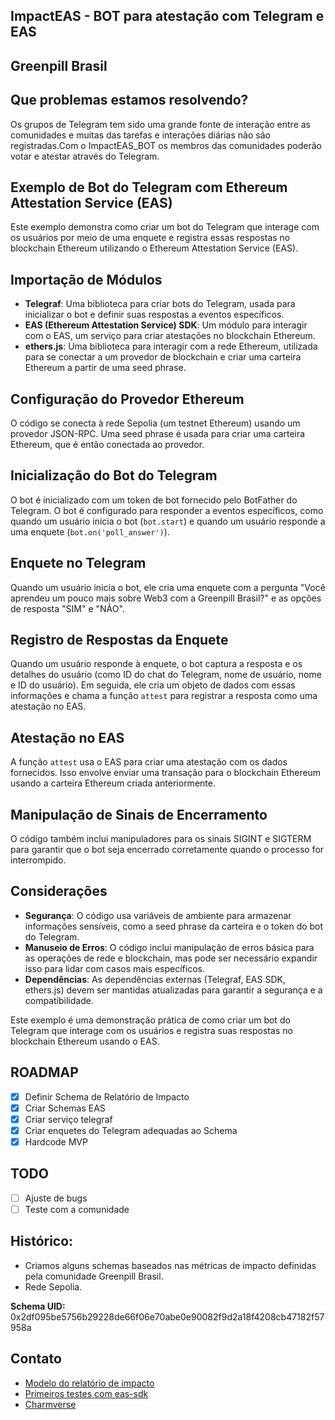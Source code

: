 ## ImpactEAS - BOT para atestação com Telegram e EAS
## Greenpill Brasil

## Que problemas estamos resolvendo?
Os grupos de Telegram tem sido uma grande fonte de interação entre as comunidades e muitas das tarefas e interações diárias não são registradas.Com o ImpactEAS_BOT os membros das comunidades poderão votar e atestar através do Telegram.

## Exemplo de Bot do Telegram com Ethereum Attestation Service (EAS)

Este exemplo demonstra como criar um bot do Telegram que interage com os usuários por meio de uma enquete e registra essas respostas no blockchain Ethereum utilizando o Ethereum Attestation Service (EAS).

## Importação de Módulos

- **Telegraf**: Uma biblioteca para criar bots do Telegram, usada para inicializar o bot e definir suas respostas a eventos específicos.
- **EAS (Ethereum Attestation Service) SDK**: Um módulo para interagir com o EAS, um serviço para criar atestações no blockchain Ethereum.
- **ethers.js**: Uma biblioteca para interagir com a rede Ethereum, utilizada para se conectar a um provedor de blockchain e criar uma carteira Ethereum a partir de uma seed phrase.

## Configuração do Provedor Ethereum

O código se conecta à rede Sepolia (um testnet Ethereum) usando um provedor JSON-RPC. Uma seed phrase é usada para criar uma carteira Ethereum, que é então conectada ao provedor.

## Inicialização do Bot do Telegram

O bot é inicializado com um token de bot fornecido pelo BotFather do Telegram. O bot é configurado para responder a eventos específicos, como quando um usuário inicia o bot (`bot.start`) e quando um usuário responde a uma enquete (`bot.on('poll_answer')`).

## Enquete no Telegram

Quando um usuário inicia o bot, ele cria uma enquete com a pergunta "Você aprendeu um pouco mais sobre Web3 com a Greenpill Brasil?" e as opções de resposta "SIM" e "NÃO".

## Registro de Respostas da Enquete

Quando um usuário responde à enquete, o bot captura a resposta e os detalhes do usuário (como ID do chat do Telegram, nome de usuário, nome e ID do usuário). Em seguida, ele cria um objeto de dados com essas informações e chama a função `attest` para registrar a resposta como uma atestação no EAS.

## Atestação no EAS

A função `attest` usa o EAS para criar uma atestação com os dados fornecidos. Isso envolve enviar uma transação para o blockchain Ethereum usando a carteira Ethereum criada anteriormente.

## Manipulação de Sinais de Encerramento

O código também inclui manipuladores para os sinais SIGINT e SIGTERM para garantir que o bot seja encerrado corretamente quando o processo for interrompido.

## Considerações

- **Segurança**: O código usa variáveis de ambiente para armazenar informações sensíveis, como a seed phrase da carteira e o token do bot do Telegram.
- **Manuseio de Erros**: O código inclui manipulação de erros básica para as operações de rede e blockchain, mas pode ser necessário expandir isso para lidar com casos mais específicos.
- **Dependências**: As dependências externas (Telegraf, EAS SDK, ethers.js) devem ser mantidas atualizadas para garantir a segurança e a compatibilidade.

Este exemplo é uma demonstração prática de como criar um bot do Telegram que interage com os usuários e registra suas respostas no blockchain Ethereum usando o EAS.

## ROADMAP

- [x] Definir Schema de Relatório de Impacto
- [x] Criar Schemas EAS
- [x] Criar serviço telegraf
- [x] Criar enquetes do Telegram adequadas ao Schema
- [x] Hardcode MVP

## TODO
- [ ] Ajuste de bugs
- [ ] Teste com a comunidade

## Histórico:

- Criamos alguns schemas baseados nas métricas de impacto definidas pela comunidade Greenpill Brasil.
- Rede Sepolia.

**Schema UID:** 0x2df095be5756b29228de66f06e70abe0e90082f9d2a18f4208cb47182f57958a

## Contato
- [Modelo do relatório de impacto](https://app.charmverse.io/greenpill-network/impacto-06873745360930861)
- [Primeiros testes com eas-sdk](https://github.com/greenpillbrasil/Greenpill-Brasil-Attestations-schemas)
- [Charmverse](https://app.charmverse.io/greenpill-network/greenpill-brazil-0228652595639951)
